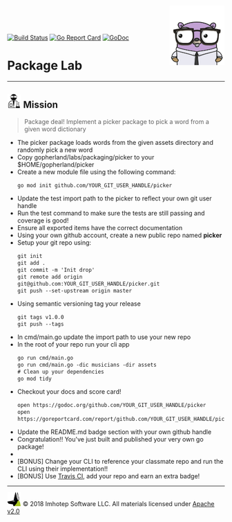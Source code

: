 <img src="assets/gophernand.png" align="right" width="128" height="auto"/>

<br/>
<br/>
<br/>

[![Build Status](https://travis-ci.org/derailed/picker.svg?branch=master)](https://travis-ci.org/derailed/picker)
[![Go Report Card](https://goreportcard.com/badge/github.com/derailed/picker)](https://goreportcard.com/report/github.com/derailed/picker)
[![GoDoc](https://godoc.org/github.com/derailed/picker?status.svg)](http://godoc.org/github.com/derailed/picker)

# Package Lab

---
## <img src="assets/lab.png" width="auto" height="32"/> Mission

> Package deal! Implement a picker package to pick a word from a given word dictionary

* The picker package loads words from the given assets directory and randomly pick a new word
* Copy gopherland/labs/packaging/picker to your $HOME/gopherland/picker
* Create a new module file using the following command:
  ```shell
  go mod init github.com/YOUR_GIT_USER_HANDLE/picker
  ```
* Update the test import path to the picker to reflect your own git user handle
* Run the test command to make sure the tests are still passing and coverage is good!
* Ensure all exported items have the correct documentation
* Using your own github account, create a new public repo named **picker**
* Setup your git repo using:
  ```shell
  git init
  git add .
  git commit -m 'Init drop'
  git remote add origin git@github.com:YOUR_GIT_USER_HANDLE/picker.git
  git push --set-upstream origin master
  ```
* Using semantic versioning tag your release
  ```shell
  git tags v1.0.0
  git push --tags
  ```
* In cmd/main.go update the import path to use your new repo
* In the root of your repo run your cli app
  ```shell
  go run cmd/main.go
  go run cmd/main.go -dic musicians -dir assets
  # Clean up your dependencies
  go mod tidy
  ```
* Checkout your docs and score card!
  ```shell
  open https://godoc.org/github.com/YOUR_GIT_USER_HANDLE/picker
  open https://goreportcard.com/report/github.com/YOUR_GIT_USER_HANDLE/picker
  ```
* Update the README.md badge section with your own github handle
* Congratulation!! You've just built and published your very own go package!
*
* [BONUS] Change your CLI to reference your classmate repo and run the CLI using
  their implementation!!
* [BONUS] Use [Travis CI](https://travis-ci.org), add your repo and earn an extra badge!

---
<img src="assets/imhotep_logo.png" width="32" height="auto"/> © 2018 Imhotep Software LLC.
All materials licensed under [Apache v2.0](http://www.apache.org/licenses/LICENSE-2.0)